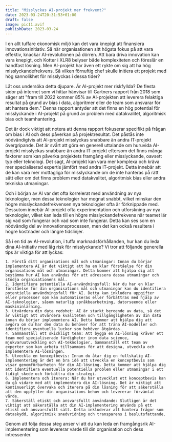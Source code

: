 ```yaml
---
title: "Misslyckas AI-projekt mer frekvent?"
date: 2023-03-24T20:31:53+01:00
draft: false
image: pic11.avif
publishDate: 2023-03-24
---
```


I en allt tuffare ekonomisk miljö kan det vara knepigt att finansiera innovationsinitiativ. Så när organisationen sitt högsta fokus på att vara effektiv, knackar AI-revolutionen på dörren. Att bara driva innovation kan vara knepigt, och Kotter i XLR8 belyser både komplexiteten och föreslår en handfast lösning. Men AI-projekt har även ett rykte om sig att ha hög misslyckandefrekvens. Så vilken förnuftig chef skulle initiera ett projekt med hög sannolikhet för misslyckas i dessa tider?

Låt oss undersöka detta djupare. Är AI-projekt mer riskfyllda? De flesta sidor på internet som vi hittar hänvisar till Gartners rapport från 2018 som säger att "fram till 2022 kommer 85% av AI-projekten att leverera felaktiga resultat på grund av bias i data, algoritmer eller de team som ansvarar för att hantera dem." Denna rapport antyder att det finns en hög potential för misslyckande i AI-projekt på grund av problem med datakvalitet, algoritmisk bias och teamhantering.


Det är dock viktigt att notera att denna rapport fokuserar specifikt på frågan om bias i AI och dess påverkan på projektresultat. Det påstås inte nödvändigtvis att AI-projekt misslyckas snabbare än andra IT-projekt övergripande.
Det är svårt att göra en generell uttalande om huruvida AI-projekt misslyckas snabbare än andra IT-projekt eftersom det finns många faktorer som kan påverka projektets framgång eller misslyckande, oavsett typ eller teknologi.
Det sagt, AI-projekt kan vara mer komplexa och kräva mer specialiserad expertis jämfört med andra IT-projekt. Detta innebär att de kan vara mer mottagliga för misslyckande om de inte hanteras på rätt sätt eller om det finns problem med datakvalitet, algoritmisk bias eller andra tekniska utmaningar.

Och i början av AI var det ofta korrelerat med användning av nya teknologier, men dessa teknologier har mognat snabbt, vilket minskar den högre misslyckandefrekvensen nya teknologier ofta är förknippade med. Dessutom innebär AI-projekt ofta experimentation och utforskning av nya teknologier, vilket kan leda till en högre misslyckandefrekvens när teamet lär sig vad som fungerar och vad som inte fungerar. Detta kan ses som en nödvändig del av innovationsprocessen, men det kan också resultera i högre kostnader och längre tidslinjer.

Så i en tid av AI-revolution, i tuffa marknadsförhållanden, hur kan du leda dina AI-initiativ med låg risk för misslyckande? Vi tror att följande generella tips är viktiga för att lyckas:

    1. Förstå ditt organisations mål och utmaningar: Innan du börjar implementera AI är det viktigt att ha en klar förståelse för din organisations mål och utmaningar. Detta kommer att hjälpa dig att bestämma hur AI kan användas för att adressera dessa utmaningar och stödja organisationens mål.
    2. Identifiera potentiella AI-användningsfall: När du har en klar förståelse för din organisations mål och utmaningar kan du identifiera potentiella användningsfall för AI. Detta kan inkludera uppgifter eller processer som kan automatiseras eller förbättras med hjälp av AI-teknologier, såsom naturlig språkbearbetning, datorseende eller maskininlärning.
    3. Utvärdera din data redohet: AI är starkt beroende av data, så det är viktigt att utvärdera kvaliteten och tillgängligheten av din data innan du börjar implementera AI. Detta kommer att hjälpa dig att avgöra om du har den data du behöver för att träna AI-modeller och identifiera eventuella luckor som behöver åtgärdas.
    4. Sammanställ ett skickligt team: Att bygga en AI-lösning kräver ett team med specialiserade färdigheter inom data science, mjukvaruutveckling och AI-teknologier. Sammanställ ett team av experter som kan arbeta tillsammans för att designa, utveckla och implementera AI-lösningen.
    5. Utveckla en konceptbevis: Innan du åtar dig en fullskalig AI-implementering är det en bra idé att utveckla en konceptbevis som visar genomförbarheten för din AI-lösning. Detta kommer att hjälpa dig att identifiera eventuella potentiella problem eller utmaningar i ett tidigt skede och förbättra din strategi.
    6. Implementera och iterera: När du har utvecklat ett konceptbevis kan du gå vidare med att implementera din AI-lösning. Det är viktigt att kontinuerligt övervaka och iterera på din lösning för att säkerställa att den uppfyller din organisations behov och levererar förväntat värde.
    7. Säkerställ etiskt och ansvarsfullt användande: Slutligen är det viktigt att säkerställa att din AI-implementering används på ett etiskt och ansvarsfullt sätt. Detta inkluderar att hantera frågor som dataskydd, algoritmisk snedvridning och transparens i beslutsfattande.

Genom att följa dessa steg anser vi att du kan leda en framgångsrik AI-implementering som levererar värde till din organisation och dess intressenter.

